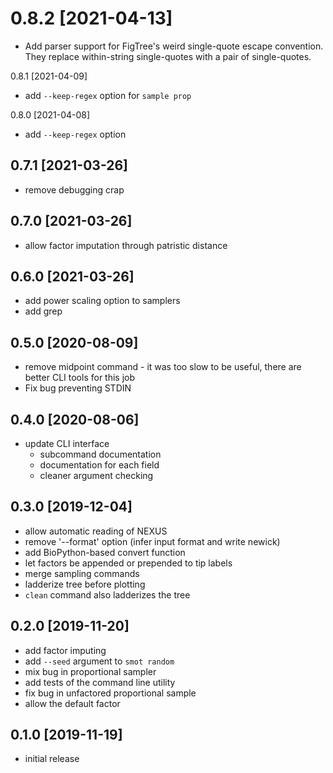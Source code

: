 0.8.2 [2021-04-13]
==================

 * Add parser support for FigTree's weird single-quote escape convention. They
   replace within-string single-quotes with a pair of single-quotes.

0.8.1 [2021-04-09]

 * add `--keep-regex` option for `sample prop`

0.8.0 [2021-04-08]

 * add `--keep-regex` option

0.7.1 [2021-03-26]
------------------

 * remove debugging crap

0.7.0 [2021-03-26]
------------------

 * allow factor imputation through patristic distance 

0.6.0 [2021-03-26]
------------------

 * add power scaling option to samplers
 * add grep

0.5.0 [2020-08-09]
------------------

 * remove midpoint command - it was too slow to be useful, there are better CLI
   tools for this job
 * Fix bug preventing STDIN

0.4.0 [2020-08-06]
------------------

 * update CLI interface
   - subcommand documentation
   - documentation for each field
   - cleaner argument checking

0.3.0 [2019-12-04]
------------------

 * allow automatic reading of NEXUS
 * remove '--format' option (infer input format and write newick)
 * add BioPython-based convert function
 * let factors be appended or prepended to tip labels
 * merge sampling commands
 * ladderize tree before plotting
 * `clean` command also ladderizes the tree 

0.2.0 [2019-11-20]
------------------

 * add factor imputing
 * add `--seed` argument to `smot random`
 * mix bug in proportional sampler
 * add tests of the command line utility
 * fix bug in unfactored proportional sample
 * allow the default factor

0.1.0 [2019-11-19]
------------------

 * initial release

